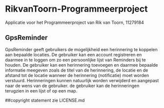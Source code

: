 # RikvanToorn-Programmeerproject
Applicatie voor het Programmeerproject van Rik van Toorn, 11279184


## GpsReminder
GpsReminder geeft gebruikers de mogelijkheid een herinnering te koppelen aan bepaalde locaties. De gebruiker kan een account registreren en daarmee in te loggen om zo een persoonlijke lijst van Reminders bij te houden. De gebruiker kan een herinnering toevoegen en daarmee bepaalde informatie meegeven zoals de titel van de herinnering, de locatie en de afstand tot de locatie wanneer de herinnering (notificatie) moet worden verstuurd. Herinneringen kunnen natuurlijk worden verwijderd en aangepast naar de wens van de gebruiker. de gebruiker kan de herinneringen terugzien in een lijst of op een map.

##copyright statement
zie LICENSE.md
